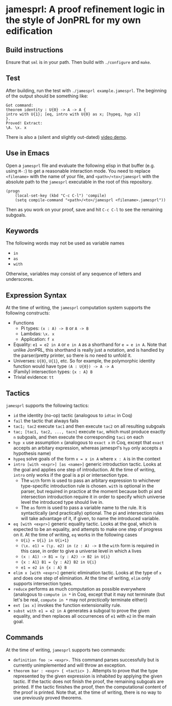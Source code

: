 # jamesprl: A proof refinement logic in the style of JonPRL for my own edification

## Build instructions 
Ensure that `sml` is in your path. Then build with `./configure` and `make`.

## Test
After building, run the test with `./jamesprl example.jamesprl`. The beginning of 
the output should be something like:
```
Got command:
theorem identity : U{0} -> A -> A {
intro with U{1}; [eq, intro with U{0} as x; [hypeq, hyp x]]
}.
Proved! Extract:
\A. \x. x
```

There is also a (silent and slightly out-dated) [video demo](https://www.youtube.com/watch?v=NSoXNqOeFLA).

## Use in Emacs

Open a `jamesprl` file and evaluate the following elisp in that buffer (e.g. using `M-:`) to get a reasonable interaction mode. You need to replace `<filename>` with the name of your file, and `<path>/<to>/jamesprl` with the absolute path to the `jamesprl` executable in the root of this repository. 

```
(progn
    (local-set-key (kbd "C-c C-l") 'compile)
    (setq compile-command "<path>/<to>/jamesprl <filename>.jamesprl"))
```

Then as you work on your proof, save and hit `C-c C-l` to see the remaining subgoals. 

## Keywords
The following words may not be used as variable names
- `in`
- `as`
- `with`

Otherwise, variables may consist of any sequence of letters and underscores. 

## Expression Syntax
At the time of writing, the `jamesprl` computation system supports the following constructs:
- Functions
    - Pi types: `(x : A) -> B` or `A -> B`
    - Lambdas: `\x. x`
    - Application: `f x`
- Equality: `e1 = e2 in A` or `e in A` as a shorthand for `e = e in A`. Note that unlike JonPRL, this shorthand is really just a notation, and is handled by the parser/pretty printer, so there is no need to unfold it. 
- Universes: `U{0}`, `U{1}`, etc. So for example, the polymorphic identity function would have type `(A : U{0}) -> A -> A`
- (Family) intersection types: `{x : A} B`
- Trivial evidence: `tt` 
  
## Tactics
`jamesprl` supports the following tactics: 
- `id` the identity (no-op) tactic (analogous to `idtac` in Coq)
- `fail` the tactic that always fails
- `tac1; tac2` execute `tac1` and then execute `tac2` on all resulting subgoals
- `tac; [tac1, tac2, ..., tacn]` execute `tac`, which must produce exactly `n` subgoals, and then execute the corresponding `taci` on each
- `hyp x` use assumption `x` (analogous to `exact x` in Coq, except that `exact` accepts an arbitary expression, whereas jamesprl's `hyp` only accepts a hypothesis name)
- `hypeq` solve goals of the form `x = x in A` where `x : A` is in the context
- `intro [with <expr>] [as <name>]` generic introduction tactic. Looks at the goal and applies one step of introduction. At the time of writing, `intro` only works if the goal is a pi or intersection type. 
    - The `with` form is used to pass an arbitary expression to whichever type-specific introduction rule is chosen. `with` is optional in the parser, but required in practice at the moment because both pi and intersection introduction require it in order to specify which universe level the introduced type should live in. 
    - The `as` form is used to pass a variable name to the rule. It is syntactically (and practically) optional. The pi and intersection rules will take advantage of it, if given, to name the introduced variable. 
- `eq [with <expr>]` generic equality tactic. Looks at the goal, which is expected to be an equality, and attempts to make one step of progress on it. At the time of writing, `eq` works in the following cases
    - `U{i} = U{i} in U{i+1}`
    - `(\x. e1) = (\y. e2) in (z : A) -> B` the `with` form is required in this case, in order to give a universe level in which `A` lives
    - `(x : A1) -> B1 = (y : A2) -> B2 in U{i}`
    - `{x : A1} B1 = {y : A2} B2 in U{i}`
    - `e1 = e2 in {x : A} B`
- `elim x [with <expr>]` generic elimination tactic. Looks at the type of `x` and does one step of elimination. At the time of writing, `elim` only supports intersection types.
- `reduce` performs as much computation as possible everywhere (analogous to `compute in *` in Coq, except that it may not terminate (but let's be real, `compute in *` may not *practically* terminate either))
- `ext [as x]` invokes the function extensionality rule.
- `subst with e1 = e2 in A` generates a subgoal to prove the given equality, and then replaces all occurrences of `e1` with `e2` in the main goal.

## Commands
At the time of writing, `jamesprl` supports two commands:
- `definition foo := <expr>.` This command parses successfully but is currently unimplemented and will throw an exception. 
- `theorem bar : <expr> { <tactic> }.` Attempts to prove that the type represented by the given expression is inhabited by applying the given tactic. If the tactic does not finish the proof, the remaining subgoals are printed. If the tactic finishes the proof, then the computational content of the proof is printed. Note that, at the time of writing, there is no way to use previously proved theorems.
